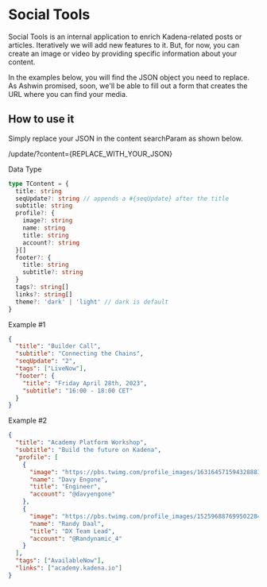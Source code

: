 # Social Tools

Social Tools is an internal application to enrich Kadena-related posts or articles. Iteratively we will add new features to it. But, for now, you can create an image or video by providing specific information about your content.

In the examples below, you will find the JSON object you need to replace.
As Ashwin promised, soon, we'll be able to fill out a form that creates the URL where you can find your media.

## How to use it

Simply replace your JSON in the content searchParam as shown below.

/update/?content={REPLACE_WITH_YOUR_JSON}

Data Type

```ts
type TContent = {
  title: string
  seqUpdate?: string // appends a #{seqUpdate} after the title
  subtitle: string
  profile?: {
    image?: string
    name: string
    title: string
    account?: string
  }[]
  footer?: {
    title: string
    subtitle?: string
  }
  tags?: string[]
  links?: string[]
  theme?: 'dark' | 'light' // dark is default
}
```

Example #1

```json
{
  "title": "Builder Call",
  "subtitle": "Connecting the Chains",
  "seqUpdate": "2",
  "tags": ["LiveNow"],
  "footer": {
    "title": "Friday April 28th, 2023",
    "subtitle": "16:00 - 18:00 CET"
  }
}
```

Example #2

```json
{
  "title": "Academy Platform Workshop",
  "subtitle": "Build the future on Kadena",
  "profile": [
    {
      "image": "https://pbs.twimg.com/profile_images/1631645715943288834/P1rt7Yx5_400x400.png",
      "name": "Davy Engone",
      "title": "Engineer",
      "account": "@davyengone"
    },
    {
      "image": "https://pbs.twimg.com/profile_images/1525968876995022849/RuI_HOx9_400x400.jpg",
      "name": "Randy Daal",
      "title": "DX Team Lead",
      "account": "@Randynamic_4"
    }
  ],
  "tags": ["AvailableNow"],
  "links": ["academy.kadena.io"]
}
```
